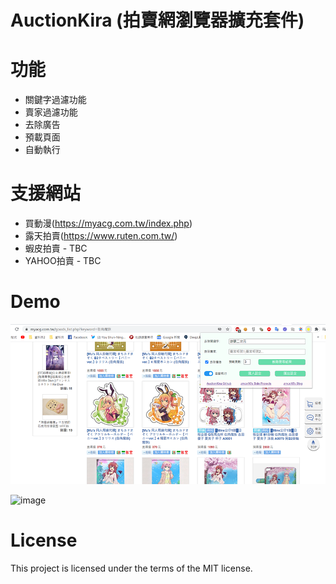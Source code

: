# AuctionKira (拍賣網瀏覽器擴充套件)

# 功能
  * 關鍵字過濾功能
  * 賣家過濾功能
  * 去除廣告
  * 預載頁面
  * 自動執行

# 支援網站
  * 買動漫(https://myacg.com.tw/index.php)
  * 露天拍賣(https://www.ruten.com.tw/)
  * 蝦皮拍賣 - TBC
  * YAHOO拍賣 - TBC

# Demo

![image](https://github.com/zmcx16/AuctionKira/blob/master/demo/demo.png)

![image](https://github.com/zmcx16/AuctionKira/blob/master/demo/demo.gif)


# License
This project is licensed under the terms of the MIT license.
